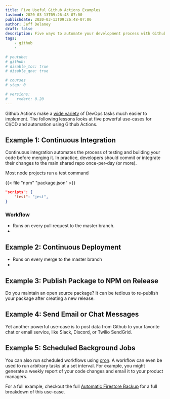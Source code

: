 ```yaml
---
title: Five Useful Github Actions Examples
lastmod: 2020-03-13T09:26:48-07:00
publishdate: 2020-03-13T09:26:48-07:00
author: Jeff Delaney
draft: false
description: Five ways to automate your development process with Github Actions
tags: 
    - github
    - 

# youtube: 
# github: 
# disable_toc: true
# disable_qna: true

# courses
# step: 0

# versions:
#    rxdart: 0.20
---
```


Github Actions make a [wide variety](https://github.com/sdras/awesome-actions) of DevOps tasks much easier to implement. The following lessons looks at five powerful use-cases for CI/CD and automation using Github Actions. 

## Example 1: Continuous Integration

Continuous integration automates the process of testing and building your code before merging it. In practice, developers should commit or integrate their changes to the main shared repo once-per-day (or more). 

Most node projects run a test command 

{{< file "npm" "package.json" >}}
```json
"scripts": {
    "test": "jest",
}
```

### Workflow

- Runs on every pull request to the master branch. 
- 

## Example 2: Continuous Deployment

- Runs on every merge to the master branch
- 

## Example 3: Publish Package to NPM on Release

Do you maintain an open source package? It can be tedious to re-publish your package after creating a new release. 

## Example 4: Send Email or Chat Messages

Yet another powerful use-case is to post data from Github to your favorite chat or email service, like Slack, Discord, or Twilio SendGrid. 

## Example 5: Scheduled Background Jobs

You can also run scheduled workflows using [cron](/snippets/crontab-crash-course/). A workflow can even be used to run arbitrary tasks at a set interval. For example, you might generate a weekly report of your code changes and email it to your product managers. 


For a full example, checkout the full [Automatic Firestore Backup](/snippets/firestore-automated-backups/) for a full breakdown of this use-case. 

